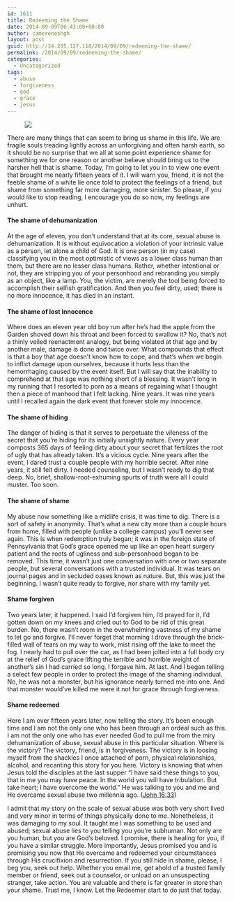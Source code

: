 ```yaml
---
id: 1611
title: Redeeming the Shame
date: 2014-09-09T06:43:00+00:00
author: cameroneshgh
layout: post
guid: http://34.205.127.110/2014/09/09/redeeming-the-shame/
permalink: /2014/09/09/redeeming-the-shame/
categories:
  - Uncategorized
tags:
  - abuse
  - forgiveness
  - god
  - grace
  - jesus
---
```

<figure> 

<img src="https://waywardjourneyer.files.wordpress.com/2014/09/c25fd-1rx9jmxiklhb6hfizzlueqw.jpeg?w=525" data-recalc-dims="1" />
  
</figure> 

There are many things that can seem to bring us shame in this life. We are fragile souls treading lightly across an unforgiving and often harsh earth, so it should be no surprise that we all at some point experience shame for something we for one reason or another believe should bring us to the harsher hell that is shame. Today, I’m going to let you in to view one event that brought me nearly fifteen years of it. I will warn you, friend, it is not the feeble shame of a white lie once told to protect the feelings of a friend, but shame from something far more damaging, more sinister. So please, if you would like to stop reading, I encourage you do so now, my feelings are unhurt.

#### The shame of dehumanization

At the age of eleven, you don’t understand that at its core, sexual abuse is dehumanization. It is without equivocation a violation of your intrinsic value as a person, let alone a child of God. It is one person (in my case) classifying you in the most optimistic of views as a lower class human than them, but there are no lesser class humans. Rather, whether intentional or not, they are stripping you of your personhood and rebranding you simply as an object, like a lamp. You, the victim, are merely the tool being forced to accomplish their selfish gratification. And then you feel dirty, used; there is no more innocence, it has died in an instant.

#### The shame of lost innocence

Where does an eleven year old boy run after he’s had the apple from the Garden shoved down his throat and been forced to swallow it? No, that’s not a thinly veiled reenactment analogy, but being violated at that age and by another male, damage is done and twice over. What compounds that effect is that a boy that age doesn’t know how to cope, and that’s when we begin to inflict damage upon ourselves, because it hurts less than the hemorrhaging caused by the event itself. But I will say that the inability to comprehend at that age was nothing short of a blessing. It wasn’t long in my running that I resorted to porn as a means of regaining what I thought then a piece of manhood that I felt lacking. Nine years. It was nine years until I recalled again the dark event that forever stole my innocence.

#### The shame of hiding

The danger of hiding is that it serves to perpetuate the vileness of the secret that you’re hiding for its initially unsightly nature. Every year composts 365 days of feeling dirty about your secret that fertilizes the root of ugly that has already taken. It’s a vicious cycle. Nine years after the event, I dared trust a couple people with my horrible secret. After nine years, it still felt dirty. I needed counseling, but I wasn’t ready to dig that deep. No, brief, shallow-root-exhuming spurts of truth were all I could muster. Too soon.

#### The shame of shame

My abuse now something like a midlife crisis, it was time to dig. There is a sort of safety in anonymity. That’s what a new city more than a couple hours from home, filled with people (unlike a college campus) you’ll never see again. This is when redemption truly began; it was in the foreign state of Pennsylvania that God’s grace opened me up like an open heart surgery patient and the roots of ugliness and sub-personhood began to be removed. This time, it wasn’t just one conversation with one or two separate people, but several conversations with a trusted individual. It was tears on journal pages and in secluded oases known as nature. But, this was just the beginning. I wasn’t quite ready to forgive, nor share with my family yet.

#### Shame forgiven

Two years later, it happened. I said I’d forgiven him, I’d prayed for it, I’d gotten down on my knees and cried out to God to be rid of this great burden. No, there wasn’t room in the overwhelming vastness of my shame to let go and forgive. I’ll never forget that morning I drove through the brick-filled wall of tears on my way to work, mist rising off the lake to meet the fog. I nearly had to pull over the car, as I had been jolted into a full body cry at the relief of God’s grace lifting the terrible and horrible weight of another’s sin I had carried so long. I forgave him. At last. And I began telling a select few people in order to protect the image of the shaming individual. No, he was not a monster, but his ignorance nearly turned me into one. And that monster would’ve killed me were it not for grace through forgiveness.

#### Shame redeemed

Here I am over fifteen years later, now telling the story. It’s been enough time and I am not the only one who has been through an ordeal such as this. I am not the only one who has ever needed God to pull me from the miry dehumanization of abuse, sexual abuse in this particular situation. Where is the victory? The victory, friend, is in forgiveness. The victory is in loosing myself from the shackles I once attached of porn, physical relationships, alcohol, and recanting this story for you here. Victory is knowing that when Jesus told the disciples at the last supper “I have said these things to you, that in me you may have peace. In the world you will have tribulation. But take heart; I have overcome the world.” He was talking to you and me and He overcame sexual abuse two millennia ago. (<a href="https://www.biblegateway.com/passage/?search=John+16%3A33&version=ESV" target="_blank">John 16:33</a>)

I admit that my story on the scale of sexual abuse was both very short lived and very minor in terms of things physically done to me. Nonetheless, it was damaging to my soul. It taught me I was something to be used and abused; sexual abuse lies to you telling you you’re subhuman. Not only are you human, but you are God’s beloved. I promise, there is healing for you, if you have a similar struggle. More importantly, Jesus promised you and is promising you now that He overcame and redeemed your circumstances through His crucifixion and resurrection. If you still hide in shame, please, I beg you, seek out help. Whether you email me, get ahold of a trusted family member or friend, seek out a counselor, or unload on an unsuspecting stranger, take action. You are valuable and there is far greater in store than your shame. Trust me, I know. Let the Redeemer start to do just that today.